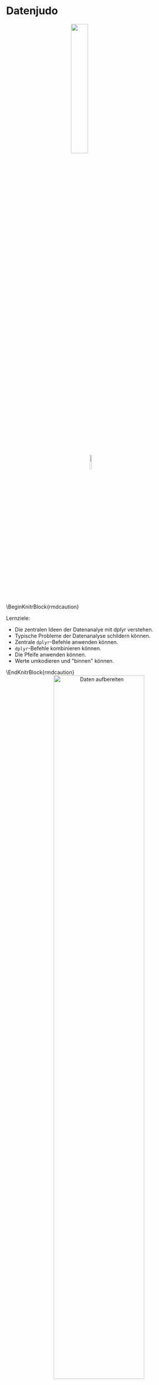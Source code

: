 



# Datenjudo


<img src="images/FOM.jpg" width="30%" style="display: block; margin: auto;" />

<img src="images/licence.png" width="10%" style="display: block; margin: auto;" />


\BeginKnitrBlock{rmdcaution}<div class="rmdcaution">Lernziele:

- Die zentralen Ideen der Datenanalye mit dplyr verstehen.
- Typische Probleme der Datenanalyse schildern können.
- Zentrale `dplyr`-Befehle anwenden können.
- `dplyr`-Befehle kombinieren können.
- Die Pfeife anwenden können.
- Werte umkodieren und "binnen" können.

</div>\EndKnitrBlock{rmdcaution}


<div class="figure" style="text-align: center">
<img src="images/Datenjudo/Aufbereiten.png" alt="Daten aufbereiten" width="70%" />
<p class="caption">(\#fig:fig-datenjudo)Daten aufbereiten</p>
</div>

In diesem Kapitel werden folgende Pakete benötigt: 

```r
library(tidyverse)  # Datenjudo
library(stringr)   # Texte bearbeiten
library(car)  # für 'recode'
library(desctable)  # Statistiken auf einen Streich
library(lsr)  # für Befehl `aad`
```




Das Paket `tidyverse` lädt `dplyr`, `ggplot2` und weitere Pakete^[für eine Liste s. `tidyverse_packages(include_self = TRUE)`]. Daher ist es komfortabler, `tidyverse` zu laden, damit spart man sich Tipparbeit. Die eigentliche Funktionalität, die wir in diesem Kapitel nutzen, kommt aus dem Paket `dplyr`.


Mit *Datenjudo*\index{Datenjudo} ist gemeint, die Daten für die eigentliche Analyse "aufzubereiten". Unter *Aufbereiten*\index{Datenjudo} ist hier das Umformen, Prüfen, Bereinigen, Gruppieren und Zusammenfassen von Daten gemeint. Die deskriptive Statistik fällt unter die Rubrik Aufbereiten. Kurz gesagt: Alles, wan tut, nachdem die Daten "da" sind und bevor man mit anspruchsvoller(er) Modellierung beginnt.

Ist das Aufbereiten von Daten auch nicht statistisch anspruchsvoll, so ist es trotzdem von großer Bedeutung und häufig recht zeitintensiv. Eine Anekdote zur Relevanz der Datenaufbereitung, die (so will es die Geschichte) mir an einer Bar nach einer einschlägigen Konferenz erzählt wurde (daher keine Quellenangebe, Sie verstehen...). Eine Computerwissenschaftlerin aus den USA (deutschen Ursprungs) hatte einen beeindruckenden "Track Record" an Siegen in Wettkämpfen der Datenanalyse. Tatsächlich hatte sie keine besonderen, raffinierten Modellierungstechniken eingesetzt; klassische Regression war ihre Methode der Wahl. Bei einem Wettkampf, bei dem es darum ging, Krebsfälle aus Krankendaten vorherzusagen (z.B. von Röntgenbildern) fand sie nach langem Datenjudo heraus, dass in die "ID-Variablen" Information gesickert war, die dort nicht hingehörte und die sie nutzen konnte für überraschend (aus Sicht der Mitstreiter) gute Vorhersagen zu Krebsfällen. Wie war das möglich? Die Daten stammten aus mehreren Kliniken, jede Klinik verwendete ein anderes System, um IDs für Patienten zu erstellen. Überall waren die IDs stark genug, um die Anonymität der Patienten sicherzustellen, aber gleich wohl konnte man (nach einigem Judo) unterscheiden, welche ID von welcher Klinik stammte. Was das bringt? Einige Kliniken waren reine Screening-Zentren, die die Normalbevölkerung versorgte. Dort sind wenig Krebsfälle zu erwarten. Andere Kliniken jedoch waren Onkologie-Zentren für bereits bekannte Patienten oder für Patienten mit besonderer Risikolage. Wenig überraschen, dass man dann höhere Krebsraten vorhersagen kann. Eigentlich ganz einfach; besondere Mathe steht hier (zumindest in dieser Geschichte) nicht dahinter. Und, wenn man den Trick kennt, ganz einfach. Aber wie so oft ist es nicht leicht, den Trick zu finden. Sorgfältiges Datenjudo hat hier den Schlüssel zum Erfolg gebracht.


## Typische Probleme der Datenaufbereitung
Bevor man seine Statistik-Trickkiste so richtig schön aufmachen kann, muss man die Daten häufig erst noch in Form bringen. Das ist nicht schwierig in dem Sinne, dass es um komplizierte Mathe ginge. Allerdings braucht es mitunter recht viel Zeit und ein paar (oder viele) handwerkliche Tricks sind hilfreich. Hier soll das folgende Kapitel helfen.



Typische Probleme, die immer wieder auftreten, sind:

- *Fehlende Werte*: Irgend jemand hat auf eine meiner schönen Fragen in der Umfrage nicht geantwortet!
- *Unerwartete Daten*: Auf die Frage, wie viele Facebook-Freunde er oder sie habe, schrieb die Person "I like you a lot". Was tun???
- *Daten müssen umgeformt werden*: Für jede der beiden Gruppen seiner Studie hat Joachim einen Google-Forms-Fragebogen aufgesetzt. Jetzt hat er zwei Tabellen, die er "verheiraten" möchte. Geht das?
- *Neue Variablen (Spalten) berechnen*: Ein Student fragt nach der Anzahl der richtigen Aufgaben in der Statistik-Probeklausur. Wir wollen helfen und im entsprechenden Datensatz eine Spalte erzeugen, in der pro Person die Anzahl der richtig beantworteten Fragen steht.


## Daten aufbereiten mit `dplyr`

Willkommen in der Welt von `dyplr`! `dplyr` hat seinen Namen, weil es sich ausschließlich um *D*ataframes bemüht; es erwartet einen Dataframe als Eingabe und gibt einen Dataframe zurück (zumindest bei den meisten Befehlen).


### Die zwei Prinzipien von `dplyr` 

Es gibt viele Möglichkeiten, Daten mit R aufzubereiten; `dplyr`^[https://cran.r-project.org/web/packages/dplyr/index.html] ist ein populäres Paket dafür. `dplyr` basiert auf zwei Ideen: 

1. *Lego-Prinzip* Komplexe Datenanalysen in Bausteine zerlegen (vgl. Abb. \@ref(fig:bausteine)).
2. *Durchpfeifen*: Alle Operationen werden nur auf Dataframes angewendet; jede Operation erwartet einen Dataframe als Eingabe und gibt wieder einen Dataframe aus (vgl. Abb. \@ref(fig:durchpfeifen-allgemein)).


Das *erste Prinzip* von `dplyr` ist, dass es nur ein paar *wenige Grundbausteine* geben sollte, die sich gut kombinieren lassen. Sprich: Wenige grundlegende Funktionen mit eng umgrenzter Funktionalität. Der Autor, Hadley Wickham, sprach einmal in einem Forum (citation needed...), dass diese Befehle wenig können, das Wenige aber gut. Ein Nachteil dieser Konzeption kann sein, dass man recht viele dieser Bausteine kombinieren muss, um zum gewünschten Ergebnis zu kommen. Außerdem muss man die Logik des Baukastens gut verstanden habe - die Lernkurve ist also erstmal steiler. Dafür ist man dann nicht darauf angewiesen, dass es irgendwo "Mrs Right" gibt, die genau das kann, was ich will. Außerdem braucht man sich auch nicht viele Funktionen merken. Es reicht einen kleinen Satz an Funktionen zu kennen (die praktischerweise konsistent in Syntax und Methodik sind). Diese Bausteine sind typische Tätigkeiten im Umgang mit Daten; nichts Überraschendes. Wir schauen wir uns diese Bausteine gleich näher an.

<div class="figure" style="text-align: center">
<img src="images/Datenjudo/Bausteine_dplyr_crop.png" alt="Lego-Prinzip: Zerlege eine komplexe Struktur in einfache Bausteine" width="70%" />
<p class="caption">(\#fig:bausteine)Lego-Prinzip: Zerlege eine komplexe Struktur in einfache Bausteine</p>
</div>



Das *zweite Prinzip* von `dplyr` ist es, einen Dataframe von Operation zu Operation *durchzureichen.* `dplyr` arbeitet also *nur* mit Dataframes. Jeder Arbeitsschritt bei `dplyr` erwartet einen Dataframe als Eingabe und gibt im Gegenzug wieder einen Dataframe aus.


<div class="figure" style="text-align: center">
<img src="images/Datenjudo/durchpfeifen_allgemein_crop.png" alt="Durchpfeifen: Ein Dataframe wird von Operation zu Operation weitergereicht" width="70%" />
<p class="caption">(\#fig:durchpfeifen-allgemein)Durchpfeifen: Ein Dataframe wird von Operation zu Operation weitergereicht</p>
</div>


Werfen wir einen Blick auf ein paar typische Bausteine von `dplyr`.

## Zentrale Bausteine von `dplyr`

### Zeilen filtern mit `filter`

Häufig will man bestimmte Zeilen aus einer Tabelle filtern; `filter`\index{dplyr::filter}. Zum Beispiel man arbeitet für die Zigarettenindustrie und ist nur an den Rauchern interessiert (die im Übrigen unser Gesundheitssystem retten [@kraemer2011wir]), nicht an Nicht-Rauchern; es sollen die nur Umsatzzahlen des letzten Quartals untersucht werden, nicht die vorherigen Quartale; es sollen nur die Daten aus Labor X (nicht Labor Y) ausgewertet werden etc.

Abb. \@ref(fig:fig-filter) zeigt ein Sinnbild für `filter`.

<div class="figure" style="text-align: center">
<img src="images/Datenjudo/filter.png" alt="Zeilen filtern" width="70%" />
<p class="caption">(\#fig:fig-filter)Zeilen filtern</p>
</div>

Merke:

>    Die Funktion `filter` filtert Zeilen aus einem Dataframe.

Schauen wir uns einige Beispiel an; zuerst die Daten laden nicht vergessen. Achtung: "Wohnen" die Daten in einem Paket, muss dieses Paket installiert sein, damit man auf die Daten zugreifen kann.


```r
data(profiles, package = "okcupiddata")  # Das Paket muss installiert sein
```



```r
df_frauen <- filter(profiles, sex == "f")  # nur die Frauen
df_alt <- filter(profiles, age > 70)  # nur die alten Menschen
df_alte_frauen <- filter(profiles, age > 70, sex == "f") 
# nur die alten Frauen, d.h. UND-Verknüpfung

df_nosmoke_nodrinks <- filter(profiles, smokes == "no" | drinks == "not at all") 
# liefert alle Personen, die Nicht-Raucher *oder* Nicht-Trinker sind
```

Gar nicht so schwer, oder? Allgemeiner gesprochen werden diejenigen Zeilen gefiltert (also behalten bzw. zurückgeliefert), für die das Filterkriterium `TRUE` ist. 



\BeginKnitrBlock{rmdcaution}<div class="rmdcaution">Manche Befehle wie `filter` haben einen Allerweltsnamen; gut möglich, dass ein Befehl mit gleichem Namen in einem anderen (geladenen) Paket existiert. Das kann dann zu Verwirrungen führen - und kryptischen Fehlern. Im Zweifel den Namen des richtigen Pakets ergänzen, und zwar zum Beispiel so: `dplyr::filter(...)`.
</div>\EndKnitrBlock{rmdcaution}

#### Aufgaben^[F, R, F, F, R]

\BeginKnitrBlock{rmdexercises}<div class="rmdexercises">Richtig oder Falsch!?

1. `filter` filtert Spalten.
1. `filter` ist eine Funktion aus dem Paket `dplyr`.
1. `filter` erwartet als ersten Parameter das Filterkriterium.
1. `filter` lässt nur ein Filterkriterium zu.
1. Möchte man aus dem Datensatz `profiles` (`okcupiddata`) die Frauen filtern, so ist folgende Syntax korrekt: `filter(profiles, sex == "f")`.


</div>\EndKnitrBlock{rmdexercises}


#### Vertiefung: Fortgeschrittene Beispiele für `filter`

Einige fortgeschrittene Beispiele für `filter`:

Man kann alle Elemente (Zeilen) filtern, die zu einer Menge gehören und zwar mit diesem Operator: `%in%`:


```r
filter(profiles, body_type %in% c("a little extra", "average"))
```

Besonders Textdaten laden zu einigen Extra-Überlegungen ein; sagen wir, wir wollen alle Personen filtern, die Katzen bei den Haustieren erwähnen. Es soll reichen, wenn `cat` ein Teil des Textes ist; also `likes dogs and likes cats` wäre OK (soll gefiltert werden). Dazu nutzen wir ein Paket zur Bearbeitung von Strings (Textdaten):


```r

filter(profiles, str_detect(pets, "cats"))
```


Ein häufiger Fall ist, Zeilen *ohne* fehlende Werte (`NA`s) zu filtern. Das geht einfach:


```r
profiles_keine_nas <- na.omit(profiles)

```

Aber was ist, wenn wir nur bei bestimmten Spalten wegen fehlender Werte besorgt sind? Sagen wir bei `income` und bei `sex`:


```r
filter(profiles, !is.na(income) | !is.na(sex))
```

Der horizontale Strich `|` steht bei R für logisches 'oder'.

### Spalten wählen mit `select`

Das Gegenstück zu `filter` ist `select`\index{dplyr::select}; dieser Befehl liefert die gewählten Spalten zurück. Das ist häufig praktisch, wenn der Datensatz sehr "breit" ist, also viele Spalten enthält. Dann kann es übersichtlicher sein, sich nur die relevanten auszuwählen. Abb. \@ref(fig:fig-select) zeigt Sinnbild für diesen Befehl:

<div class="figure" style="text-align: center">
<img src="images/Datenjudo/select.png" alt="Spalten auswählen" width="70%" />
<p class="caption">(\#fig:fig-select)Spalten auswählen</p>
</div>


Merke:

>    Die Funktion select wählt Spalten aus einem Dataframe aus.

Laden wir als ersten einen Datensatz.


```r
stats_test <- read.csv("data/test_inf_short.csv")
```

Dieser Datensatz beinhaltet Daten zu einer Statistikklausur.

Beachten Sie, dass diese Syntax davon ausgeht, dass sich die Daten in einem Unterordner mit dem Namen `data` befinden, welcher sich im Arbeitsverzeichnis befindet^[der angegebene Pfad ist also *relativ*  zum aktuellen Verzeichnis.].



```r

stats_test <- read.csv("data/test_inf_short.csv")
```




```r
select(stats_test, score)  # Spalte `score` auswählen
select(stats_test, score, study_time)  
# Spalten `score` und `study_time` auswählen

select(stats_test, score:study_time) # dito
select(stats_test, 5:6)  # Spalten 5 bis 6 auswählen
```

Tatsächlich ist der Befehl `select` sehr flexibel; es gibt viele Möglichkeiten, Spalten auszuwählen. Im `dplyr`-Cheatsheet findet sich ein guter Überblick dazu.


#### Aufgaben^[F, F, R, R, F]

\BeginKnitrBlock{rmdexercises}<div class="rmdexercises">Richtig oder Falsch!?

1. `select` wählt *Zeilen* aus.
1. `select` ist eine Funktion aus dem Paket `knitr`.
1. Möchte man zwei Spalten auswählen, so ist folgende Syntax prinzipiell korrekt: `select(df, spalte1, spalte2)`.
1. Möchte man Spalten 1 bis 10 auswählen, so ist folgende Syntax prinzipiell korrekt: `select(df, spalte1:spalte10)
1. Mit `select` können Spalten nur bei ihrem Namen, aber nicht bei ihrer Nummer aufgerufen werden.

</div>\EndKnitrBlock{rmdexercises}



### Zeilen sortieren mit `arrange`

Man kann zwei Arten des Umgangs mit R unterscheiden: Zum einen der "interaktive Gebrauch" und zum anderen "richtiges Programmieren". Im interaktiven Gebrauch geht es uns darum, die Fragen zum aktuell vorliegenden Datensatz (schnell) zu beantworten. Es geht nicht darum, eine allgemeine Lösung zu entwickeln, die wir in die Welt verschicken können und die dort ein bestimmtes Problem löst, ohne dass der Entwickler (wir) dabei Hilfestellung geben muss. "Richtige" Software, wie ein R-Paket oder Microsoft Powerpoint, muss diese Erwartung erfüllen; "richtiges Programmieren" ist dazu vonnöten. Natürlich sind in diesem Fall die Ansprüche an die Syntax (der "Code", hört sich cooler an) viel höher. In dem Fall muss man alle Eventualitäten voraussehen und sicherstellen, dass das Programm auch beim merkwürdigsten Nutzer brav seinen Dienst tut. Wir haben hier, beim interaktiven Gebrauch, niedrigere Ansprüche bzw. andere Ziele. 

Beim interaktiven Gebrauch von R (oder beliebigen Analyseprogrammen) ist das Sortieren von Zeilen eine recht häufige Tätigkeit. Typisches Beispiel wäre der Lehrer, der eine Tabelle mit Noten hat und wissen will, welche Schüler die schlechtesten oder die besten sind in einem bestimmten Fach. Oder bei der Prüfung der Umsätze nach Filialen möchten wir die umsatzstärksten sowie -schwächsten Niederlassungen kennen. 

Ein R-Befehl hierzu ist `arrange`\index{dplyr::arrange}; einige Beispiele zeigen die Funktionsweise am besten:


```r

arrange(stats_test, score) # liefert die *schlechtesten* Noten zuerst zurück
arrange(stats_test, -score) # liefert die *besten* Noten zuerst zurück
arrange(stats_test, interest, score)

```



```
#>   row_number           date_time bestanden study_time self_eval interest
#> 1        234 23.01.2017 18:13:15      nein          3         1        1
#> 2          4 06.01.2017 09:58:05      nein          2         3        2
#>   score
#> 1    17
#> 2    18
#>   row_number           date_time bestanden study_time self_eval interest
#> 1          3 05.01.2017 23:33:47        ja          5        10        6
#> 2          7 06.01.2017 14:25:49        ja         NA        NA       NA
#>   score
#> 1    40
#> 2    40
#>   row_number           date_time bestanden study_time self_eval interest
#> 1        234 23.01.2017 18:13:15      nein          3         1        1
#> 2        142 19.01.2017 19:02:12      nein          3         4        1
#>   score
#> 1    17
#> 2    18
```

Einige Anmerkungen. Die generelle Syntax lautet `arrange(df, Spalte1, ...)`, wobei `df` den Dataframe bezeichnet und `Spalte1` die erste zu sortierende Spalte; die Punkte `...` geben an, dass man weitere Parameter übergeben kann. Man kann sowohl numerische Spalten als auch Textspalten sortieren. Am wichtigsten ist hier, dass man weitere Spalten übergeben kann. Dazu gleich mehr.

Standardmäßig sortiert `arrange` *aufsteigend*  (weil kleine Zahlen im Zahlenstrahl vor den großen Zahlen kommen). Möchte man diese Reihenfolge umdrehen (große Werte zuert, d.h. *absteigend*), so kann man ein Minuszeichen vor den Namen der Spalte setzen.

Gibt man *zwei oder mehr* Spalten an, so werden pro Wert von `Spalte1` die Werte von `Spalte2` sortiert etc; man betrachte den Output des Beispiels oben dazu. Abbildung \@ref(fig:fig-arrange)) erläutert die Arbeitsweise von `arrange`.



Merke:

>    Die Funktion `arrange` sortiert die Zeilen eines Datafames.



<div class="figure" style="text-align: center">
<img src="images/Datenjudo/arrange-crop.png" alt="Spalten sortieren" width="70%" />
<p class="caption">(\#fig:fig-arrange)Spalten sortieren</p>
</div>



Ein ähnliches Ergebnis erhält mit man `top_n()`, welches die `n` *größten Ränge* widergibt:


```r


top_n(stats_test, 3, interest)
#>   row_number           date_time bestanden study_time self_eval interest
#> 1          3 05.01.2017 23:33:47        ja          5        10        6
#> 2          5 06.01.2017 14:13:08        ja          4         8        6
#> 3         43 13.01.2017 14:14:16        ja          4         8        6
#> 4         65 15.01.2017 12:41:27      nein          3         6        6
#> 5        110 18.01.2017 18:53:02        ja          5         8        6
#> 6        136 19.01.2017 18:22:57        ja          3         1        6
#> 7        172 20.01.2017 20:42:46        ja          5        10        6
#> 8        214 22.01.2017 21:57:36        ja          2         6        6
#> 9        301 27.01.2017 08:17:59        ja          4         8        6
#>   score
#> 1    40
#> 2    34
#> 3    36
#> 4    22
#> 5    37
#> 6    39
#> 7    34
#> 8    31
#> 9    33
```

Gibt man *keine* Spalte an (also nur `top_n(stats_test)`), so bezieht sich `top_n` auf die letzte Spalte im Datensatz.

Wenn sich aber, wie hier, mehrere Objekte, den größten Rang (Wert 6) teilen, bekommen wir *nicht* 3 Zeilen zurückgeliefert, sondern entsprechend mehr. dplyr "denkt" sich: "Ok, er will die drei besten Ränge; aber 9 Studenten teilen sich den ersten Rang (Interesse 6), wen sollte ich da ausschließen? Am besten ich liefere alle 9 zurück, sonst wäre es ja ungerecht, weil alle 9 sind ja gleich vom Interesse her". 

#### Aufgaben^[F, F, F, F, F]

\BeginKnitrBlock{rmdexercises}<div class="rmdexercises">Richtig oder Falsch!?

1. `arrange` arrangiert Spalten.
1. `arrange` sortiert im Standard absteigend.
1. `arrange` lässt nur ein Sortierkriterium zu.
1. `arrange` kann numerische Werte, aber nicht Zeichenketten sortieren.
1. `top_n(5)` liefert immer fünf Werte zurück.
</div>\EndKnitrBlock{rmdexercises}

### Datensatz gruppieren mit `group_by`

Einen Datensatz zu gruppieren ist eine häufige Angelegenheit: Was ist der mittlere Umsatz in Region X im Vergleich zu Region Y? Ist die Reaktionszeit in der Experimentalgruppe kleiner als in der Kontrollgruppe? Können Männer schneller ausparken als Frauen? Man sieht, dass das Gruppieren v.a. in Verbindung mit Mittelwerten oder anderen Zusammenfassungen sinnvol ist; dazu im nächsten Abschnitt mehr.

>   Gruppieren meint, einen Datensatz anhand einer diskreten Variablen (z.B. Geschlecht) so aufzuteilen, dass Teil-Datensätze entstehen - pro Gruppe ein Teil-Datensatz (z.B. ein Datensatz, in dem nur Männer enthalten sind und einer, in dem nur Frauen enthalten sind).

<div class="figure" style="text-align: center">
<img src="images/Datenjudo/group_by.png" alt="Datensätze nach Subgruppen aufteilen" width="70%" />
<p class="caption">(\#fig:fig-groupby)Datensätze nach Subgruppen aufteilen</p>
</div>

In Abbildung \@ref(fig:fig-groupby) wurde der Datensatz anhand der Spalte (d.h. Variable) `Fach` in mehrere Gruppen geteilt (Fach A, Fach B...). Wir könnten uns als nächstes z.B. Mittelwerte pro Fach - d.h. pro Gruppe (pro Ausprägung von `Fach`) - ausgeben lassen; in diesem Fall vier Gruppen (Fach A bis D).


```r
test_gruppiert <- group_by(stats_test, interest)
test_gruppiert
#> Source: local data frame [306 x 7]
#> Groups: interest [7]
#> 
#> # A tibble: 306 x 7
#>    row_number           date_time bestanden study_time self_eval interest
#>         <int>              <fctr>    <fctr>      <int>     <int>    <int>
#>  1          1 05.01.2017 13:57:01        ja          5         8        5
#>  2          2 05.01.2017 21:07:56        ja          3         7        3
#>  3          3 05.01.2017 23:33:47        ja          5        10        6
#>  4          4 06.01.2017 09:58:05      nein          2         3        2
#>  5          5 06.01.2017 14:13:08        ja          4         8        6
#>  6          6 06.01.2017 14:21:18        ja         NA        NA       NA
#>  7          7 06.01.2017 14:25:49        ja         NA        NA       NA
#>  8          8 06.01.2017 17:24:53      nein          2         5        3
#>  9          9 07.01.2017 10:11:17        ja          2         3        5
#> 10         10 07.01.2017 18:10:05        ja          4         5        5
#> # ... with 296 more rows, and 1 more variables: score <int>
```

Schaut man sich nun den Datensatz an, sieht man erstmal wenig Effekt der Gruppierung. R teilt uns lediglich mit `Groups: interest [7]`, dass es 7 Gruppen gibt, aber es gibt keine extra Spalte oder sonstige Anzeichen der Gruppierung. Aber keine Sorge, wenn wir gleich einen Mittelwert ausrechnen, bekommen wir den Mittelwert pro Gruppe!

Ein paar Hinweise: `Source: local data frame [306 x 6]` will sagen, dass die Ausgabe sich auf einen `tibble` bezieht^[http://stackoverflow.com/questions/29084380/what-is-the-meaning-of-the-local-data-frame-message-from-dplyrprint-tbl-df], also eine bestimmte Art von Dataframe. `Groups: interest [7]` zeigt, dass der Tibble in 7 Gruppen - entsprechend der Werte von `interest` aufgeteilt ist.

`group_by` an sich ist nicht wirklich nützlich. Nützlich wird es erst, wenn man weitere Funktionen auf den gruppierten Datensatz anwendet - z.B. Mittelwerte ausrechnet (z.B mit `summarise`, s. unten). Die nachfolgenden Funktionen (wenn sie aus `dplyr` kommen), berücksichtigen nämlich die Gruppierung. So kann man einfach Mittelwerte pro Gruppe ausrechnen. `dplyr` kombiniert dann die Zusammenfassungen (z.B. Mittelwerte) der einzelnen Gruppen in einen Dataframe und gibt diesen dann aus.


Die Idee des "Gruppieren - Zusammenfassen - Kombinieren" ist flexibel; man kann sie häufig brauchen. Es lohnt sich, diese Idee zu lernen (vgl. Abb. \@ref(fig:sac)).

<div class="figure" style="text-align: center">
<img src="images/Datenjudo/sac_crop.png" alt="Schematische Darstellung des 'Gruppieren - Zusammenfassen - Kombinieren'" width="70%" />
<p class="caption">(\#fig:sac)Schematische Darstellung des 'Gruppieren - Zusammenfassen - Kombinieren'</p>
</div>


#### Aufgaben^[R, F, R, R]

\BeginKnitrBlock{rmdexercises}<div class="rmdexercises">Richtig oder Falsch!?

1. Mit `group_by` gruppiert man einen Datensatz.
1. `group_by` lässt nur ein Gruppierungskriterium zu.
1. Die Gruppierung durch `group_by` wird nur von Funktionen aus `dplyr` erkannt.
1. `group_by` ist sinnvoll mit `summarise` zu kombinieren.

</div>\EndKnitrBlock{rmdexercises}


Merke:

>    Mit group_by teilt man einen Datensatz in Gruppen ein, entsprechend der Werte einer mehrerer Spalten.



### Eine Spalte zusammenfassen mit `summarise`

Vielleicht die wichtigste oder häufigte Tätigkeit in der Analyse von Daten ist es, eine Spalte zu *einem* Wert zusammenzufassen; `summarise`\index{dplyr::summarise} leistet dies. Anders gesagt: Einen Mittelwert berechnen, den größten (kleinsten) Wert heraussuchen, die Korrelation berechnen oder eine beliebige andere Statistik ausgeben lassen. Die Gemeinsamkeit dieser Operaitonen ist, dass sie eine Spalte zu einem Wert zusammenfassen, "aus Spalte mach Zahl", sozusagen. Daher ist der Name des Befehls `summarise` ganz passend. Genauer gesagt fasst dieser Befehl eine Spalte zu einer Zahl zusammen *anhand* einer Funktion wie `mean` oder `max` (vgl. Abb. \@ref(fig:fig-summarise). Hierbei ist jede Funktion erlaubt, die eine Spalte als Input verlangt und eine Zahl zurückgibt; andere Funktionen sind bei `summarise` nicht erlaubt. 

<div class="figure" style="text-align: center">
<img src="images/Datenjudo/summarise.png" alt="Spalten zu einer Zahl zusammenfassen" width="70%" />
<p class="caption">(\#fig:fig-summarise)Spalten zu einer Zahl zusammenfassen</p>
</div>



```r
summarise(stats_test, mean(score))
#>   mean(score)
#> 1        31.1
```

Man könnte diesen Befehl so ins Deutsche übersetzen: `Fasse aus Tabelle stats_test die Spalte score anhand des Mittelwerts zusammen`. Nicht vergessen, wenn die Spalte `score` fehlende Werte hat, wird der Befehl `mean` standardmäßig dies mit `NA` quittieren. Ergänzt man den Parameter `nr.rm = TRUE`, so ignoriert R fehlende Werte und der Befehl `mean` liefert ein Ergebnis zurück.

Jetzt können wir auch die Gruppierung nutzen:

```r
test_gruppiert <- group_by(stats_test, interest)
summarise(test_gruppiert, mean(score, na.rm = TRUE))
#> # A tibble: 7 x 2
#>   interest `mean(score, na.rm = TRUE)`
#>      <int>                       <dbl>
#> 1        1                        28.3
#> 2        2                        29.7
#> 3        3                        30.8
#> 4        4                        29.9
#> 5        5                        32.5
#> 6        6                        34.0
#> 7       NA                        33.1
```

Der Befehl `summarise` erkennt also, wenn eine (mit `group_by`) gruppierte Tabelle vorliegt. Jegliche Zusammenfassung, die wir anfordern, wird anhand der Gruppierungsinformation aufgeteilt werden. In dem Beispiel bekommen wir einen Mittelwert für jeden Wert von `interest`. Interessanterweise sehen wir, dass der Mittelwert tendenziell größer wird, je größer `interest` wird.

Alle diese `dplyr`-Befehle geben einen Dataframe zurück, was praktisch ist für weitere Verarbeitung. In diesem Fall heißen die Spalten `interst` und `mean(score)`. Zweiter Name ist nicht so schön, daher ändern wir den wie folgt:

Jetzt können wir auch die Gruppierung nutzen:

```r
test_gruppiert <- group_by(stats_test, interest)
summarise(test_gruppiert, mw_pro_gruppe = mean(score, na.rm = TRUE))
#> # A tibble: 7 x 2
#>   interest mw_pro_gruppe
#>      <int>         <dbl>
#> 1        1          28.3
#> 2        2          29.7
#> 3        3          30.8
#> 4        4          29.9
#> 5        5          32.5
#> 6        6          34.0
#> 7       NA          33.1
```

Nun heißt die zweite Spalte `mw_pro_Gruppe`. `na.rm = TRUE` veranlasst, bei fehlenden Werten trotzdem einen Mittelwert zurückzuliefern (die Zeilen mit fehlenden Werten werden in dem Fall ignoriert).

Grundsätzlich ist die Philosophie der `dplyr`-Befehle: "Mach nur eine Sache, aber die dafür gut". Entsprechend kann `summarise` nur *Spalten* zusammenfassen, aber keine *Zeilen*.

Merke:

>    Mit summarise kann man eine Spalte eines Dataframes zu einem Wert zusammenfassen.


#### Aufgaben^[R, R, R, R, R]



\BeginKnitrBlock{rmdexercises}<div class="rmdexercises">Richtig oder Falsch!?

1. Möchte man aus der Tabelle `stats_test` den Mittelwert für die Spalte `score` berechnen, so ist folgende Syntax korrekt: `summarise(stats_test, mean(score))`.
1. `summarise` liefert eine Tabelle, genauer: einen Tibble, zurück.
1. Die Tabelle, die diese Funktion zurückliefert: `summarise(stats_test, mean(score))`, hat eine Spalte mit dem Namen `mean(score)`.
1. `summarise` lässt zu, dass die zu berechnende Spalte einen Namen vom Nutzer zugewiesen bekommt.
1. `summarise` darf nur verwendet werden, wenn eine Spalte zu einem Wert zusammengefasst werden soll.
</div>\EndKnitrBlock{rmdexercises}


1. (Fortgeschritten) Bauen Sie einen eigenen Weg, um den mittleren Absolutabstand auszurechnen! Gehen Sie der Einfachheit halber (zuerst) von einem Vektor mit den Werten (1,2,3) aus!


Lösung:


```r
x <- c(1, 2, 3)
x_mw <- mean(x)
x_delta <- x - x_mw
x_delta <- abs(x_delta)
mad <- mean(x_delta)
mad
#> [1] 0.667
```



### Zeilen zählen mit `n` und `count`
Ebenfalls nützlich ist es, Zeilen zu zählen, also Häufigkeiten zu bestimmen. Im Gegensatz zum Standardbefehl^[Standardbefehl meint, dass die Funktion zum Standardrepertoire von R gehört, also nicht über ein Paket extra geladen werden muss] `nrow` versteht der `dyplr`-Befehl `n`\index{dplyr::n} auch Gruppierungen. `n` darf im Pfeifen-Workflow nur im Rahmen  von `summarise` oder ähnlichen `dplyr`-Befehlen verwendet werden.


```r
summarise(stats_test, n())
#>   n()
#> 1 306
summarise(test_gruppiert, n())
#> # A tibble: 7 x 2
#>   interest `n()`
#>      <int> <int>
#> 1        1    30
#> 2        2    47
#> 3        3    66
#> 4        4    41
#> 5        5    45
#> 6        6     9
#> 7       NA    68
nrow(stats_test)
#> [1] 306
```

Außerhalb von gruppierten Datensätzen ist `nrow` meist praktischer.


Praktischer ist der Befehl `count`\index{dplyr::count}, der nichts anderes ist als die Hintereinanderschaltung von `group_by` und `n`. Mit `count` zählen wir die Häufigkeiten nach Gruppen; Gruppen sind hier zumeist die Werte einer auszuzählenden Variablen (oder mehrerer auszuzählender Variablen). Das macht `count` zu einem wichtigen Helfer bei der Analyse von Häufigkeitsdaten.


```r
dplyr::count(stats_test, interest)
#> # A tibble: 7 x 2
#>   interest     n
#>      <int> <int>
#> 1        1    30
#> 2        2    47
#> 3        3    66
#> 4        4    41
#> 5        5    45
#> 6        6     9
#> 7       NA    68
dplyr::count(stats_test, study_time)
#> # A tibble: 6 x 2
#>   study_time     n
#>        <int> <int>
#> 1          1    31
#> 2          2    49
#> 3          3    85
#> 4          4    56
#> 5          5    17
#> 6         NA    68
dplyr::count(stats_test, interest, study_time)
#> Source: local data frame [29 x 3]
#> Groups: interest [?]
#> 
#> # A tibble: 29 x 3
#>    interest study_time     n
#>       <int>      <int> <int>
#>  1        1          1    12
#>  2        1          2     7
#>  3        1          3     8
#>  4        1          4     2
#>  5        1          5     1
#>  6        2          1     9
#>  7        2          2    15
#>  8        2          3    16
#>  9        2          4     6
#> 10        2          5     1
#> # ... with 19 more rows
```

Allgemeiner formuliert lautet die Syntax: `count(df, Spalte1, ...)`, wobei `df` der Dataframe ist und `Spalte1` die erste (es können mehrere sein) auszuzählende Spalte. Gibt man z.B. zwei Spalten an, so wird pro Wert der 1. Spalte die Häufigkeiten der 2. Spalte ausgegeben (vgl. Abb. \@ref(fig:fig-count)).

<div class="figure" style="text-align: center">
<img src="images/Datenjudo/count-crop.png" alt="Sinnbild für 'count'" width="70%" />
<p class="caption">(\#fig:fig-count)Sinnbild für 'count'</p>
</div>


Merke:

>    n und count zählen die Anzahl der Zeilen, d.h. die Anzahl der Fälle. 




#### Vertiefung zum Zählen von Zeilen: Relative Häufigkeiten

Manchmal ist es praktisch, nicht zur die (absolute) Häufigkeiten von Zeilen zu zählen, sondern ihren Anteil nach (relative Häufigkeit). Klassisches Beispiel: Wieviel Prozent der Fälle sind Frauen, wie viele sind Männer?

In `dplyr` kann man das so umsetzen:


```r
stats_test %>% 
  count(interest) %>% 
  mutate(prop_interest = n / sum(n))
#> # A tibble: 7 x 3
#>   interest     n prop_interest
#>      <int> <int>         <dbl>
#> 1        1    30        0.0980
#> 2        2    47        0.1536
#> 3        3    66        0.2157
#> 4        4    41        0.1340
#> 5        5    45        0.1471
#> 6        6     9        0.0294
#> 7       NA    68        0.2222
```

`prop` steht hier für "Proportion", also Anteil. `sum(n)` liefert die Summe der Fälle zurück, also 306 in diesem Fall.

Etwas komplexer ist es, wenn man zwei Gruppierungsvariablen hat und dann Anteile auszählen möchte:


```r

stats_test$bestanden <- stats_test$score > 25

stats_test %>% 
  group_by(interest, bestanden) %>% 
  summarise(n = n()) %>% 
  mutate(prop_interest = n / sum(n)) 
#> Source: local data frame [14 x 4]
#> Groups: interest [7]
#> 
#> # A tibble: 14 x 4
#>    interest bestanden     n prop_interest
#>       <int>     <lgl> <int>         <dbl>
#>  1        1     FALSE    10         0.333
#>  2        1      TRUE    20         0.667
#>  3        2     FALSE     9         0.191
#>  4        2      TRUE    38         0.809
#>  5        3     FALSE    14         0.212
#>  6        3      TRUE    52         0.788
#>  7        4     FALSE     9         0.220
#>  8        4      TRUE    32         0.780
#>  9        5     FALSE     6         0.133
#> 10        5      TRUE    39         0.867
#> 11        6     FALSE     1         0.111
#> 12        6      TRUE     8         0.889
#> 13       NA     FALSE     7         0.103
#> 14       NA      TRUE    61         0.897
```

Synonym zur letzten Syntax könnte man auch schreiben:


```r
stats_test %>% 
  count(interest, bestanden) %>% 
  mutate(prop_interest = n / sum(n)) 
```


#### Aufgaben^[R, R, F, F]



\BeginKnitrBlock{rmdexercises}<div class="rmdexercises">Richtig oder Falsch!?

1. Mit `count` kann man Zeilen zählen.
1. `count` ist ähnlich (oder identisch) zu einer Kombination von `group_by` und `n()`. 
1. Mit `count` kann man nur nur eine Gruppe beim Zählen berücksichtigen.
1. `count` darf nicht bei nominalskalierten Variablen verwendet werden.
</div>\EndKnitrBlock{rmdexercises}


1. Bauen Sie sich einen Weg, um den Modus mithilfe von `count` und `arrange` zu bekommen!


```r
stats_count <- count(stats_test, score)
stats_count_sortiert <- arrange(stats_count, -n)
head(stats_count_sortiert,1)
#> # A tibble: 1 x 2
#>   score     n
#>   <int> <int>
#> 1    34    22
```

Ah! Der Score `34` ist der häufigste!



## Die Pfeife
Die zweite Idee zentrale Idee von `dplyr` kann man salopp als "Durchpfeifen"\index{Pfeife} oder die "Idee der Pfeife" (Durchpfeifen)\index{Durchpfeifen} bezeichnen; ikonographisch mit einem Pfeifen ähnlichen Symbol dargestellt ` %>% `. Der Begriff "Durchpfeifen" ist frei vom Englischen "to pipe" übernommen. Das berühmte Bild von René Magritte stand dabei Pate (s. Abb. \@ref(fig:cecie-une-pipe); [@m7_savinellis_2004]).

<div class="figure" style="text-align: center">
<img src="images/Datenjudo/800px-Pipa_savinelli.jpg" alt="Das ist keine Pfeife" width="70%" />
<p class="caption">(\#fig:cecie-une-pipe)Das ist keine Pfeife</p>
</div>


 Hierbei ist gemeint, einen Datensatz sozusagen auf ein Fließband zu legen und an jedem Arbeitsplatz einen Arbeitsschritt auszuführen. Der springende Punkt ist, dass ein Dataframe als "Rohstoff" eingegeben wird und jeder Arbeitsschritt seinerseits wieder einen Datafram ausgiebt. Damit kann man sehr schön, einen "Flow" an Verarbeitung erreichen, außerdem spart man sich Tipparbeit und die Syntax wird lesbarer. Damit das Durchpfeifen funktioniert, benötigt man Befehle, die als Eingabe einen Dataframe erwarten und wieder einen Dataframe zurückliefern. Das Schaubild verdeutlich beispielhaft eine Abfolge des Durchpfeifens (s. Abb. \@ref(fig:fig-durchpfeifen)).


<div class="figure" style="text-align: center">
<img src="images/Datenjudo/durchpfeifen.png" alt="Das 'Durchpeifen'" width="80%" />
<p class="caption">(\#fig:fig-durchpfeifen)Das 'Durchpeifen'</p>
</div>

Die sog. "Pfeife" (pipe\index{Pfeife}: ` %>% `) in Anspielung an das berühmte Bild von René Magritte, verkettet Befehle hintereinander. Das ist praktisch, da es die Syntax vereinfacht. 


\BeginKnitrBlock{rmdcaution}<div class="rmdcaution">
Tipp: In RStudio gibt es einen Shortcut für die Pfeife: Strg-Shift-M (auf allen Betriebssystemen).
</div>\EndKnitrBlock{rmdcaution}


Vergleichen Sie mal diese Syntax


```r
filter(summarise(group_by(filter(stats_test, 
       !is.na(score)), interest), mw = mean(score)), mw > 30)
```

mit dieser


```r
stats_test %>% 
  filter(!is.na(score)) %>% 
  group_by(interest) %>% 
  summarise(mw = mean(score)) %>% 
  filter(mw > 30)
#> # A tibble: 4 x 2
#>   interest    mw
#>      <int> <dbl>
#> 1        3  30.8
#> 2        5  32.5
#> 3        6  34.0
#> 4       NA  33.1
```

Die zweite ist viel einfacher! Lassen Sie uns die "Pfeifen-Syntax" in deutschen Pseudo-Code zu übersetzen.



\BeginKnitrBlock{rmdpseudocode}<div class="rmdpseudocode">Nimm die Tabelle "stats_test" UND DANN  
filtere alle nicht-fehlenden Werte UND DANN  
gruppiere die verbleibenden Werte nach "interest" UND DANN  
bilde den Mittelwert (pro Gruppe) für "score" UND DANN  
liefere nur die Werte größer als 30 zurück.  
</div>\EndKnitrBlock{rmdpseudocode}


Die zweite Syntax, in "Pfeifenform" ist viel einfacher zu verstehen als die erste! Die erste Syntax ist verschachelt, man muss sie von innen nach außen lesen. Das ist kompliziert. Die Pfeife in der 2. Syntax macht es viel einfacher, die Snytax zu verstehen, da die Befehle "hintereinander" gestellt (sequenziell organisiert) sind.



Die Pfeife zerlegt die "russische Puppe", also ineinander verschachelteten Code, in sequenzielle Schritte und zwar in der richtigen Reihenfolge (entsprechend der Abarbeitung). Wir müssen den Code nicht mehr von innen nach außen lesen (wie das bei einer mathematischen Formel der Fall ist), sondern können wie bei einem Kochrezept "erstens ..., zweitens .., drittens ..." lesen. Die Pfeife macht die Syntax einfacher. Natürlich hätten wir die verschachtelte Syntax in viele einzelne Befehle zerlegen können und jeweils eine Zwischenergebnis speichern mit dem Zuweisungspfeil `<-` und das Zwischenergebnis dann explizit an den nächsten Befehl weitergeben. Eigentlich macht die Pfeife genau das - nur mit weniger Tipparbeit. Und auch einfacher zu lesen. Flow!


\BeginKnitrBlock{rmdcaution}<div class="rmdcaution">
Wenn Sie Befehle verketten mit der Pfeife, sind nur Befehle erlaubt, die einen Datensatz als Eingabe verlangen und einen Datensatz ausgeben. Das ist bei den hier vorgestellten Funktionen der Fall. Viele andere Funktionen erfüllen dieses Kriterium aber nicht; in dem Fall liefert `dplyr` eine Fehlermeldung.
</div>\EndKnitrBlock{rmdcaution}


### Spalten berechnen mit `mutate`

Wenn man die Pfeife benutzt, ist der Befehl `mutate`\index{dplyr::mutate} ganz praktisch: Er berechnet eine Spalte. Normalerweise kann man einfach eine Spalte berechnen mit dem Zuweisungsoperator:

Zum Beispiel so:

```
df$neue_spalte <- df$spalte1 + df$spalte2
```

Innerhalb einer Pfeifen-Syntax geht das aber nicht (so gut). Da ist man mit der Funtion `mutate` besser beraten; `mutate` leistest just dasselbe wie die Pseudo-Syntax oben:

```
df %>% 
  mutate(neue_spalte = spalte1 + spalte2)
```

In Worten:


\BeginKnitrBlock{rmdpseudocode}<div class="rmdpseudocode">Nimm die Tabelle "df" UND DANN  
bilde eine neue Spalte mit dem Namen `neue_spalte`,
die sich berechnet als Summe von `spalte1` und `spalte2`.  
</div>\EndKnitrBlock{rmdpseudocode}


Allerdings berücksichtigt `mutate` auch Gruppierungen, das ist praktisch. Der Hauptvorteil ist die bessere Lesbarkeit durch Auflösen der Verschachtelungen.

Ein konkretes Beispiel:


```r
stats_test %>% 
  select(bestanden, interest, score) %>% 
  mutate(Streber = score > 38) %>% 
  head()
#>   bestanden interest score Streber
#> 1      TRUE        5    29   FALSE
#> 2      TRUE        3    29   FALSE
#> 3      TRUE        6    40    TRUE
#> 4     FALSE        2    18   FALSE
#> 5      TRUE        6    34   FALSE
#> 6      TRUE       NA    39    TRUE
```

Diese Syntax erzeugt eine neue Spalte innerhalb von `stats_test`; diese Spalte prüft pro Persion, ob `score` > 38 ist. Falls ja (TRUE), dann ist `Streber` TRUE, ansonsten ist `Streber` FALSE (tja). `head` zeigt die ersten 6 Zeilen des resultierenden Dataframes an.


Abb. \@ref(fig:fig-mutate) zeigt Sinnbild für `mutate`:

<div class="figure" style="text-align: center">
<img src="images/Datenjudo/mutate.png" alt="Sinnbild für mutate" width="70%" />
<p class="caption">(\#fig:fig-mutate)Sinnbild für mutate</p>
</div>




\BeginKnitrBlock{rmdcaution}<div class="rmdcaution">
`mutate` erwartet als Input *keinen* Dateframe, sondern eine Spalte. Betrachten Sie das Sinnbild von `mutate`. Die Idee ist, eine Spalte umzuwandeln nach dem Motto: "Nimm eine Spalte, mach was damit und liefere die neue Spalte zurück". Die Spalte (und damit jeder einzelne Wert in der Spalte) wird *verändert* ('mutiert', daher 'mutate'). Man kann auch sagen, die Spalte wird *transformiert*.
</div>\EndKnitrBlock{rmdcaution}



### Aufgaben

1. Entschlüsseln Sie dieses Ungetüm! Übersetzen Sie diese Syntax auf Deutsch:


```r

bestanden_gruppen <-
  filter(
    summarise(
      group_by(filter(select(stats_test, -c(row_number, date_time)) , bestanden == "ja"), interest), 
      Punkte = mean(score), n = n()))
```


2. Entschlüsseln Sie jetzt diese Syntax bzw. übersetzen Sie sie ins Deutsche:


```r

stats_test %>% 
  select(-row_number, -date_time) %>% 
  filter(bestanden == "ja") %>% 
  group_by(interest) %>% 
  summarise(Punkte = mean(score),
            n = n())
#> # A tibble: 0 x 3
#> # ... with 3 variables: interest <int>, Punkte <dbl>, n <int>
```


3. Die Pfeife bei im Klausur-Datensatz

- (Übersetzen Sie die folgende Pseudo-Syntax ins ERRRische!

\BeginKnitrBlock{rmdpseudocode}<div class="rmdpseudocode">Nimm den Datensatz `stats_test` UND DANN...  
Wähle daraus die Spalte `score` UND DANN...  
Berechne den Mittelwert der Spalte UND DANN...  
ziehe vom Mittelwert die Spalte ab UND DANN...
quadriere die einzelnen Differenzen UND DANN...
bilde davon den Mittelwert.  
</div>\EndKnitrBlock{rmdpseudocode}

Lösung:


```r
stats_test %>% 
  select(score) %>% 
  mutate(score_delta = score - mean(.$score)) %>% 
  mutate(score_delta_squared = score_delta^2) %>% 
  summarise(score_var = mean(score_delta_squared)) %>% 
  summarise(sqrt(score_var))
#>   sqrt(score_var)
#> 1            5.73
```


Was sagt uns der Punkt `.` in der Syntax oben? Der Punkt steht für die Tabelle, wie sie gerade aufbereitet ist (also laut letzter Zeile in der Syntax). Warum müssen wir dem Befehl `mean` sagen, welche Spalte/Variable `score` wir meinen? Ist doch logo, wir meinen natürlich die Spalte score im aktuellen, durchgepfiffenen Datensatz! Leider weiß das der Befehl `mean` nicht. `mean` hat keinerlei Idee von Pfeifen, unseren Wünschen und Sorgen. `mean` denkt sich: "Not my job! Sag mir gefälligst *wie immer*, in welchem Dataframe ich die Spalte finde!". Also sagen wir `mean`, wo er die Spalte findet...


- Berechnen Sie die sd von `score` in `stats_test`! Vergleichen Sie sie mit dem Ergebnis der vorherigen Aufgabe!^[`sd(stats_test$score)`]


- Was hat die Pfeifen-Syntax oben berechnet?^[die sd von `score`]



## Deskriptive Statistik

`dplyr` kann man gut gebrauchen, um deskriptive Statistik zu berechnen. `summarise` charakterisiert eine Hauptidee der Deskriptivstatistik: Einen Vektor zu einer Zahl zusammenzufassen. `group_by` steht für die Idee, 'Zahlensäcke' (Verteilungen) in Subgruppen aufzuteilen. `mutate` tranformiert Daten. `n` zählt Häufigkeiten.

Ein weiterer zentraler Gedanken der Deskriptivstatistik ist es, dass es beim Zusammenfassen von Daten nicht reicht, sich auf den Mittelwert oder eine (hoffentlich) 'repräsentative' Zahl zu verlassen. Man braucht auch einen Hinweis, wie unterschiedlich die Daten sind. Entsprechend spricht man von zwei Hauptbereichen der deskriptiven Statistik.

>    Die deskriptive Statistik hat zwei Hauptbereiche: Lagemaße und Streuungsmaße.

*Lagemaße* geben den "typischen", "mittleren" oder "repräsentativen" Vertreter der Verteilung an. Bei den Lagemaßen\index{Lagemaße} denkt man sofort an das *arithmetische Mittel* (synonym: Mittelwert, arithmetisches Mittel; häufig als $\bar{X}$ abgekürzt; `mean`). Ein Nachteil von Mittelwerten ist, dass sie *nicht robust* gegenüber Extremwerte sind: Schon ein vergleichsweise großer Einzelwert kann den Mittelwert stark verändern und damit die Repräsentativität des Mittelwerts für die Gesamtmenge der Daten in Frage stellen. Eine robuste Variante ist der *Median* (Md; `median`). Ist die Anzahl der (unterschiedlichen) Ausprägungen nicht zu groß im Verhältnis zur Fallzahl, so ist der *Modus* eine sinnvolle Statistik; er gibt die häufigste Ausprägung an^[Der *Modus* ist im Standard-R nicht mit einem eigenen Befehl vertreten. Man kann ihn aber leicht von Hand bestimmen; s.u. Es gibt auch einige Pakete, die diese Funktion anbieten: z.B. <https://cran.r-project.org/web/packages/modes/index.html>].

*Streuungsmaße*\index{Streuungsmaße} geben die Unterschiedlichkeit in den Daten wieder; mit anderen Worten: sind die Daten sich ähnlich oder unterscheiden sich die Werte deutlich? Zentrale Statistiken sind der *mittlere Absolutabstand* (MAA; engl. mean absolute deviation, MAD) ^[Der *MAD* ist im Standard-R nicht mit einem eigenen Befehl vertreten. Es gibt einige Pakete, die diese Funktion anbieten: z.B. `lsr::aad` (absolute average deviation from the mean) <https://artax.karlin.mff.cuni.cz/r-help/library/lsr/html/aad.html>], die *Standardabweichung* (sd; `sd`), die *Varianz* (Var; `var`) und der *Interquartilsabstand* (IQR; `IQR`). Da nur der IQR *nicht* auf dem Mittelwert basiert, ist er robuster als Statistiken, die sich aus dem Mittelwert ergeben. Beliebige Quantile bekommt man mit dem R-Befehl `quantile`. Möchte man z.B. Q1, Median und Q3, so kann man das so sagen: `quantile(x, probs = c(.25, .50, .75)), wobei `x` eine Spalte (ein Vektor) ist.

Der Befehl `summarise` eignet sich, um deskriptive Statistiken auszurechnen.


```r
summarise(stats_test, mean(score))
#>   mean(score)
#> 1        31.1
summarise(stats_test, sd(score))
#>   sd(score)
#> 1      5.74
summarise(stats_test, aad(score))  # aus Paket 'lsr'
#>   aad(score)
#> 1       4.84
```

Natürlich könnte man auch einfacher schreiben:


```r
mean(stats_test$score)
#> [1] 31.1
median(stats_test$score)
#> [1] 31
aad(stats_test$score)
#> [1] 4.84
```


\BeginKnitrBlock{rmdcaution}<div class="rmdcaution">
Viele R-Befehle der deskriptiven Statistik sind im Standard so eingestellt, dass sie `NA` zurückliefern, falls es in den Daten fehlende Werte gibt. Das ist einerseits informativ, aber oft unnötig. Mit dem Parameter `na.rm = TRUE` kann man dieses Verhalten abstellen.

Tipp: Mit dem Befehl `df <- na.omit(df)` entfernen Sie alle fehlenden Werte aus `df`.
</div>\EndKnitrBlock{rmdcaution}


`summarise` liefert aber im Unterschied zu `mean` etc. immer einen Dataframe zurück. Da der Dataframe die typische Datenstruktur ist, ist es häufig praktisch, wenn man einen Dataframe zurückbekommt, mit dem man weiterarbeiten kann. Außerdem lassen `mean` etc. keine Gruppierungsoperationen zu; über `group_by` kann man dies aber bei `dplyr` erreichen.


Möchte man die "üblichen Verdächtigen" an deskriptiven Statistiken mit einem Befehl bekommen, so ist der Befehl `desctable` hilfreich:


```r
stats_test2 <- select(stats_test, -date_time) 
desctable(stats_test2)
#>                N Med IQR
#> 1 row_number 306 154 152
#> 2  bestanden 306   1   0
#> 3 study_time 238   3   2
#> 4  self_eval 238   5   3
#> 5   interest 238   3   2
#> 6      score 306  31   9
```


Die Variable `date_time` wurde deswegen entfernt, weil sie vom Typ `factor` ist. Wenn es Faktorvariablen gibt, werden die metrischen Werte von `desctable` für jede Faktorstufe getrennt ausgewiesen. Das wäre hier aber nicht sinnvoll. `desctable` wählt die passenden Statistiken selber aus. Bei metrischen Variablen wird zum Beispiel nur dann der Mittelwert und die SD angezeigt, wenn die Variablen normalverteilt sind. Man kann die Auswahl der Statistiken mit dem Parameter `stats` steuern; folgnde Möglichkeiten stehen zur Verfügung: `stats_auto`, `stats_normal`, `stats_nonnormal`, `stats_default`.



```r
stats_test2 <- select(stats_test, -date_time) 
desctable(stats_test2, stats = stats_normal)
#>                N  Mean/%     sd
#> 1 row_number 306 153.500 88.479
#> 2  bestanden 306   0.817  0.387
#> 3 study_time 238   2.912  1.116
#> 4  self_eval 238   5.382  2.455
#> 5   interest 238   3.214  1.390
#> 6      score 306  31.121  5.744
```

`stats_normal` gibt Statistiken unter der Annahme von Normalverteilung an.

#### Vertiefung - eigene Statistikauswahl bei `desctable`

Möchte man Statistiken nach eigenem Gusto präsentiert bekommen bei `desctable`, so kann man dies so einstellen^[Die Idee kommt von Norman Markgraf]:


```r
stats_yeah = function(data) {
  list(N=length, 'Mean/%' = is.factor ~ percent | mean, sd = is.factor ~ NA | sd, Med = median, IQR = is.factor ~ NA | IQR)
}

desctable(stats_test2, stats = stats_yeah)
#>                N  Mean/%     sd Med IQR
#> 1 row_number 306 153.500 88.479 154 152
#> 2  bestanden 306   0.817  0.387   1   0
#> 3 study_time 238   2.912  1.116   3   2
#> 4  self_eval 238   5.382  2.455   5   3
#> 5   interest 238   3.214  1.390   3   2
#> 6      score 306  31.121  5.744  31   9
```


Natürlich kann man auch Subgruppen so vergleichen:


```r
stats_test %>% 
  select(-c(row_number, date_time)) %>% 
  group_by(bestanden) %>% 
  desctable
```


## Befehlsübersicht

Tabelle \@ref(tab:befehle-datenjudo) fasst die R-Funktionen dieses Kapitels zusammen.


Table: (\#tab:befehle-datenjudo)Befehle des Kapitels 'Datenjudo'

Paket::Funktion        Beschreibung                                      
---------------------  --------------------------------------------------
dplyr::arrange         Sortiert Spalten                                  
dplyr::filter          Filtert Zeilen                                    
dplyr::select          Wählt Spalten                                     
dplyr::group_by        gruppiert einen Dataframe                         
dplyr::n               zählt Zeilen                                      
dplyr::count           zählt Zeilen nach Untergruppen                    
%>% (dplyr)            verkettet Befehle                                 
dplyr::mutate          erzeugt/berechnet Spalten                         
desctable::desctable   Liefert Tabelle mit deskriptiver Statistik zurück 



## Verweise

- Die offizielle Dokumentation von `dplyr` findet sich hier: <https://cran.r-project.org/web/packages/dplyr/dplyr.pdf>. 

- Eine schöne Demonstration wie mächtig `dplyr` ist findet sich hier:  <http://bit.ly/2kX9lvC>.

- Die GUI "exploratory" ist ein "klickbare" Umsetzung von `dplyr` and friends; mächtig, modern und sieht cool aus: <https://exploratory.io>.

- *R for Data Science* bietet umfangreiche Unterstützung zu diesem Thema [@r4ds].  





